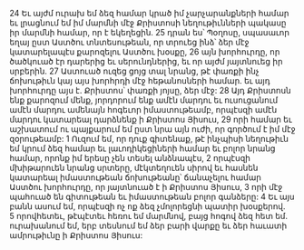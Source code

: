 24 Եւ այժմ ուրախ եմ ձեզ համար կրած իմ չարչարանքների համար եւ լրացնում եմ իմ մարմնի մէջ Քրիստոսի նեղութիւնների պակասը իր մարմնի համար, որ է եկեղեցին. 25 դրան ես՝ Պօղոսը, սպասաւոր եղայ ըստ Աստծու տնտեսութեան, որ տրուեց ինձ՝ ձեր մէջ կատարելապէս քարոզելու Աստծու խօսքը, 26 այն խորհուրդը, որ ծածկուած էր դարերից եւ սերունդներից, եւ որ այժմ յայտնուեց իր սրբերին. 27 Աստուած ուզեց ցոյց տալ նրանց, թէ փառքի ինչ ճոխութիւն կայ այս խորհրդի մէջ հեթանոսների համար. եւ այդ խորհուրդը այս է. Քրիստոս՝ փառքի յոյսը, ձեր մէջ: 28 Այդ Քրիստոսն ենք քարոզում մենք, յորդորում ենք ամէն մարդու եւ ուսուցանում ամէն մարդու ամենայն հոգեւոր իմաստութեամբ, որպէսզի ամէն մարդու կատարեալ դարձնենք ի Քրիստոս Յիսուս, 29 որի համար եւ աշխատում ու պայքարում եմ ըստ նրա այն ուժի, որ գործում է իմ մէջ զօրութեամբ:
1 Ուզում եմ, որ դուք գիտենաք, թէ ինչպիսի նեղութիւն եմ կրում ձեզ համար եւ լաւոդիկեցիների համար եւ բոլոր նրանց համար, որոնք իմ երեսը չեն տեսել անձնապէս, 2 որպէսզի մխիթարուեն նրանց սրտերը, մէկտեղուեն սիրով եւ հասնեն կատարեալ իմաստութեան ճոխութեանը՝ ճանաչելու համար Աստծու խորհուրդը, որ յայտնուած է ի Քրիստոս Յիսուս, 3 որի մէջ պահուած են գիտութեան եւ իմաստութեան բոլոր գանձերը: 4 Եւ այս բանն ասում եմ, որպէսզի ոչ ոք ձեզ չմոլորեցնի պատիր խօսքերով. 5 որովհետեւ, թէպէտեւ հեռու եմ մարմնով, բայց հոգով ձեզ հետ եմ. ուրախանում եմ, երբ տեսնում եմ ձեր բարի վարքը եւ ձեր հաւատի ամրութիւնը ի Քրիստոս Յիսուս:
